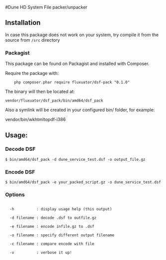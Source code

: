 #Dune HD System File packer/unpacker

## Installation

In case this package does not work on your system, try compile it from the source from `/src` directory

### Packagist

This package can be found on Packagist and installed with Composer.

Require the package with:

```
    php composer.phar require fluxuator/dsf-pack "0.1.0"
```

The binary will then be located at:

`vendor/fluxuator/dsf_pack/bin/amd64/dsf_pack`

Also a symlink will be created in your configured bin/ folder, for example:

vendor/bin/wkhtmltopdf-i386


## Usage:

### Decode DSF

```
$ bin/amd64/dsf_pack -d dune_service_test.dsf -o output_file.gz
```
### Encode DSF

```
$ bin/amd64/dsf_pack -e your_packed_script.gz -o dune_service_test.dsf
```

### Options
```

  -h          : display usage help (this output)
  
  -d filename : decode .dsf to outfile.gz
  
  -e filename : encode infile.gz to .dsf
  
  -o filename : specify different output filename
  
  -c filename : compare encode with file
  
  -v          : verbose it up!
```